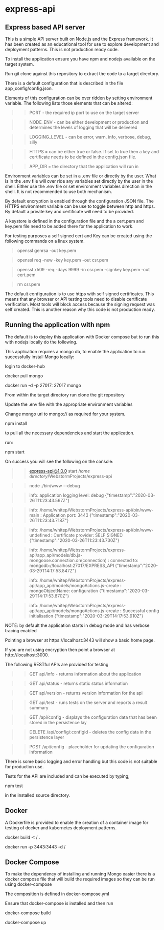 # express-api

## Express based API server

This is a simple API server built on Node.js and the Express framework. It has been created as an educational 
tool for use to explore development and deployment patterns. This is not production ready code. 

To install the application ensure you have npm and nodejs available on the target system. 

Run git clone against this repository to extract the code to a target directory.

There is a default configuration that is described in the file app_config/config.json.

Elements of this configuration can be over ridden by setting environment variable. The following lists those elements 
that can be altered:

>>PORT - the required ip port to use on the target server

>>NODE_ENV - can be either development or production and determines the levels of logging that will be delivered

>>LOGGING_LEVEL - can be error, warn, info, verbose, debug, silly

>>HTTPS = can be either true or false. If set to true then a key and certificate needs to be defined in the config.json file. 

>>APP_DIR = the directory that the application will run in

Environment variables can be set in a .env file or directly by the user. What is in the .env file will over ride any
variables set directly by the user in the shell. Either use the .env file or set environment variables direction in the
shell. It is not recommended to use both mechanism. 

By default encryption is enabled through the configuration JSON file. The HTTPS environment
variable can be use to toggle between http and https. By default a private key and certificate will need to be provided. 

A keystore is defined in the configuration file and the a cert.pem and key.pem file need to be added there for the
application to work. 

For testing purposes a self signed cert and Key can be created using the following commands on a linux system. 

>openssl genrsa -out key.pem

>openssl req -new -key key.pem -out csr.pem

>openssl x509 -req -days 9999 -in csr.pem -signkey key.pem -out cert.pem

>rm csr.pem

The default configuration is to use https with self signed certificates. This means that any browser or API testing tools 
need to disable certificate verification. Most tools will block access because the signing request was self created. This
is another reason why this code is not production ready. 

## Running the application with npm

The default is to deploy this application with Docker compose but to run this with nodejs locally do the following. 

This application requires a mongo db, to enable the application to run successfully install Mongo locally:

login to docker-hub

docker pull mongo

docker run -d -p 27017: 27017 mongo 

From within the target directory run clone the git repository

Update the .env file with the appropriate environment variables

Change mongo uri to mongo://<ip address> as required for your system. 

npm install 

to pull all the necessary dependencies and start the application.

run:

npm start

On success you will see the following on the console:

>>express-api@1.0.0 start _home directory_/WebstormProjects/express-api

>>node ./bin/www --debug

>>info: application logging level: debug {"timestamp":"2020-03-26T11:23:43.567Z"}

>>info: /home/whitep/WebstormProjects/express-api/bin/www-main : Application port: 3443 {"timestamp":"2020-03-26T11:23:43.718Z"}

>>info: /home/whitep/WebstormProjects/express-api/bin/www-undefined : Certificate provider: SELF SIGNED {"timestamp":"2020-03-26T11:23:43.730Z"}

>>info: /home/whitep/WebstormProjects/express-api/app_api/models/db.js-mongoose.connection.on(connection) : connected to: mongodb://localhost:27017/EXPRESS_API {"timestamp":"2020-03-29T14:17:53.847Z"}
  
>>info: /home/whitep/WebstormProjects/express-api/app_api/models/mongoActions.js-create : mongoObjectName: configuration {"timestamp":"2020-03-29T14:17:53.870Z"}
  
>>info: /home/whitep/WebstormProjects/express-api/app_api/models/mongoActions.js-create : Successful config initialisation {"timestamp":"2020-03-29T14:17:53.910Z"}


NOTE: by default the application starts in debug mode and has verbose tracing enabled

Pointing a browser at https://localhost:3443 will show a basic home page. 

If you are not using encryption then point a browser at http://localhost:3000. 

The following RESTful APIs are provided for testing

>>GET api/info - returns information about the application

>>GET api/status - returns static status information

>>GET api/version - returns version information for the api

>>GET api/test - runs tests on the server and reports a result summary

>>GET /api/config - displays the configuration data that has been stored in the persistence lay

>>DELETE /api/config/:configid - deletes the config data in the persistence layer

>>POST /api/config - placeholder for updating the configuration information

There is some basic logging and error handling but this code is not suitable for production use. 

Tests for the API are included and can be executed by typing; 

npm test

in the installed source directory.

## Docker

A Dockerfile is provided to enable the creation of a container image for testing of docker and kubernetes 
deployment patterns.

docker build -t <user>/<image name> .

docker run -p 3443:3443 -d <user>/<image name> 

## Docker Compose

To make the dependency of installing and running Mongo easier there is a docker compose file that will build the required
images so they can be run using docker-compose

The composition is defined in docker-compose.yml

Ensure that docker-compose is installed and then run

docker-compose build

docker-compose up


